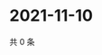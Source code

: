 # 2021-11-10

共 0 条

<!-- BEGIN WEIBO -->
<!-- 最后更新时间 Wed Nov 10 2021 20:22:14 GMT+0800 (China Standard Time) -->

<!-- END WEIBO -->
